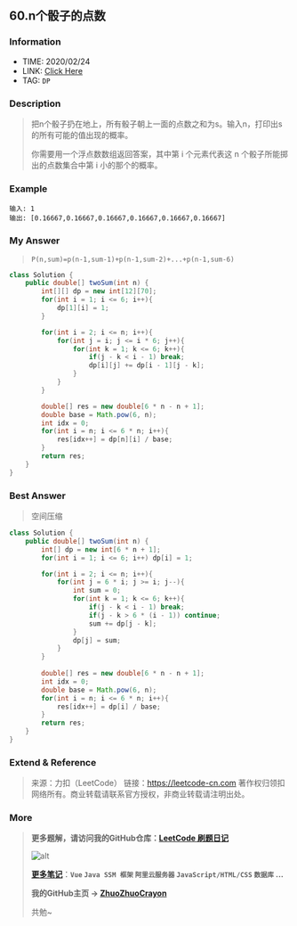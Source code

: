 ## 60.n个骰子的点数

### Information

* TIME: 2020/02/24
* LINK: [Click Here](https://leetcode-cn.com/problems/nge-tou-zi-de-dian-shu-lcof/)
* TAG: `DP`

### Description

> 把n个骰子扔在地上，所有骰子朝上一面的点数之和为s。输入n，打印出s的所有可能的值出现的概率。
>
> 你需要用一个浮点数数组返回答案，其中第 i 个元素代表这 n 个骰子所能掷出的点数集合中第 i 小的那个的概率。

### Example

```text
输入: 1
输出: [0.16667,0.16667,0.16667,0.16667,0.16667,0.16667]
```

### My Answer

> `P(n,sum)=p(n-1,sum-1)+p(n-1,sum-2)+...+p(n-1,sum-6)`

```java
class Solution {
    public double[] twoSum(int n) {
        int[][] dp = new int[12][70];
        for(int i = 1; i <= 6; i++){
            dp[1][i] = 1;
        }

        for(int i = 2; i <= n; i++){
            for(int j = i; j <= i * 6; j++){
                for(int k = 1; k <= 6; k++){
                    if(j - k < i - 1) break;
                    dp[i][j] += dp[i - 1][j - k];
                }
            }
        }

        double[] res = new double[6 * n - n + 1];
        double base = Math.pow(6, n);
        int idx = 0;
        for(int i = n; i <= 6 * n; i++){
            res[idx++] = dp[n][i] / base;
        }
        return res;
    }
}
```

### Best Answer

> 空间压缩

```java
class Solution {
    public double[] twoSum(int n) {
        int[] dp = new int[6 * n + 1];
        for(int i = 1; i <= 6; i++) dp[i] = 1;

        for(int i = 2; i <= n; i++){
            for(int j = 6 * i; j >= i; j--){
                int sum = 0;
                for(int k = 1; k <= 6; k++){
                    if(j - k < i - 1) break;
                    if(j - k > 6 * (i - 1)) continue;
                    sum += dp[j - k];
                }
                dp[j] = sum;
            }
        }
        
        double[] res = new double[6 * n - n + 1];
        int idx = 0;
        double base = Math.pow(6, n);
        for(int i = n; i <= 6 * n; i++){
            res[idx++] = dp[i] / base;
        }
        return res;
    }
}
```

### Extend & Reference

> 来源：力扣（LeetCode）
> 链接：https://leetcode-cn.com
> 著作权归领扣网络所有。商业转载请联系官方授权，非商业转载请注明出处。

### More

> **更多题解，请访问我的GitHub仓库：[LeetCode 刷题日记](https://github.com/ZhuoZhuoCrayon/my-Nodes/blob/master/Daily/README_2020.md)**
>
> ![alt](https://raw.githubusercontent.com/ZhuoZhuoCrayon/my-Nodes/master/Daily/img/mynode.png)
>
> [**更多笔记**](https://github.com/ZhuoZhuoCrayon/my-Nodes)：**`Vue` `Java SSM 框架` `阿里云服务器` `JavaScript/HTML/CSS`   `数据库` ...**
>
> **我的GitHub主页 -> [ZhuoZhuoCrayon](https://github.com/ZhuoZhuoCrayon)**
>
> 共勉~

